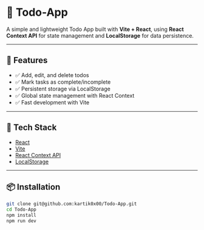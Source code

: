 # 📝 Todo-App

A simple and lightweight Todo App built with **Vite + React**, using **React Context API** for state management and **LocalStorage** for data persistence.

---

## 🚀 Features

- ✅ Add, edit, and delete todos
- ✅ Mark tasks as complete/incomplete
- ✅ Persistent storage via LocalStorage
- ✅ Global state management with React Context
- ✅ Fast development with Vite

---

## 🔧 Tech Stack

- [React](https://reactjs.org/)
- [Vite](https://vitejs.dev/)
- [React Context API](https://reactjs.org/docs/context.html)
- [LocalStorage](https://developer.mozilla.org/en-US/docs/Web/API/Window/localStorage)

---

## 📦 Installation

```bash
git clone git@github.com:kartik0x00/Todo-App.git
cd Todo-App
npm install
npm run dev
